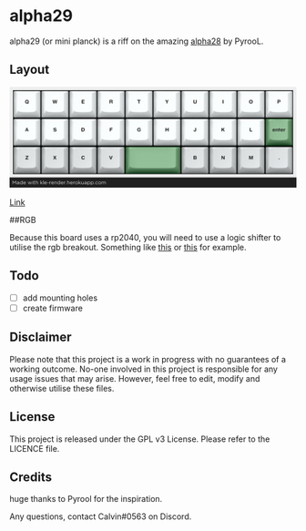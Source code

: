 # alpha29

alpha29 (or mini planck) is a riff on the amazing [alpha28](https://github.com/PyrooL/Alpha) by PyrooL.

## Layout

![alpha29 KLE](https://github.com/calvin-mcd/alpha29/blob/main/alpha29_KLE.png) 

<a href="https://www.keyboard-layout-editor.com/#/gists/f35a5c950e0317b4dc41fa3c3aa06123">Link<a>

##RGB

Because this board uses a rp2040, you will need to use a logic shifter to utilise the rgb breakout. Something like [this](https://learn.sparkfun.com/tutorials/retired---using-the-logic-level-converter) or [this](https://learn.sparkfun.com/tutorials/bi-directional-logic-level-converter-hookup-guide) for example.

## Todo
- [ ] add mounting holes
- [ ] create firmware

## Disclaimer

Please note that this project is a work in progress with no guarantees of a working outcome. No-one involved in this project is responsible for any usage issues that may arise. However, feel free to edit, modify and otherwise utilise these files.

## License

This project is released under the GPL v3 License. Please refer to the LICENCE file.
  
## Credits

huge thanks to Pyrool for the inspiration.
  
Any questions, contact Calvin\#0563 on Discord.